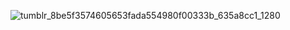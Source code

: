 ![tumblr_8be5f3574605653fada554980f00333b_635a8cc1_1280](https://github.com/user-attachments/assets/d5878c7b-d1e7-46cf-bdad-e556b3d7f78f)
